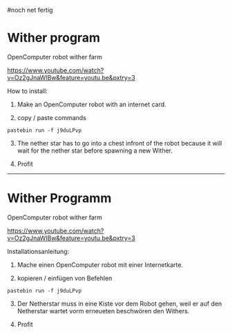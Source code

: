 #noch net fertig
# Wither program
OpenComputer robot wither farm

https://www.youtube.com/watch?v=Oz2gJnaWIBw&feature=youtu.be&pxtry=3

How to install:

1) Make an OpenComputer robot with an internet card.

2) copy / paste commands

```
pastebin run -f j9duLPvp
```
3) The nether star has to go into a chest infront of the robot because it will wait for the nether star before spawning a new Wither.

4) Profit

___

# Wither Programm
OpenComputer robot wither farm

https://www.youtube.com/watch?v=Oz2gJnaWIBw&feature=youtu.be&pxtry=3

Installationsanleitung:

1) Mache einen OpenComputer robot mit einer Internetkarte.

2) kopieren / einfügen von Befehlen

```
pastebin run -f j9duLPvp
```
3) Der Netherstar muss in eine Kiste vor dem Robot gehen, weil er auf den Netherstar wartet vorm erneueten beschwören den Withers.

4) Profit

